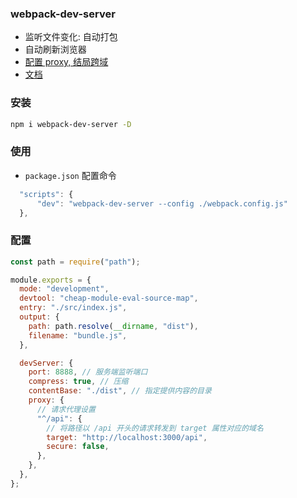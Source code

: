 ### webpack-dev-server

- 监听文件变化: 自动打包
- 自动刷新浏览器
- [配置 proxy, 结局跨域](https://www.webpackjs.com/configuration/dev-server/#devserver-proxy)
- [文档](https://www.webpackjs.com/configuration/dev-server/#devserver)

### 安装

```sh
npm i webpack-dev-server -D
```

### 使用

- `package.json` 配置命令

```js
  "scripts": {
      "dev": "webpack-dev-server --config ./webpack.config.js"
  },
```

### 配置

```js
const path = require("path");

module.exports = {
  mode: "development",
  devtool: "cheap-module-eval-source-map",
  entry: "./src/index.js",
  output: {
    path: path.resolve(__dirname, "dist"),
    filename: "bundle.js",
  },

  devServer: {
    port: 8888, // 服务端监听端口
    compress: true, // 压缩
    contentBase: "./dist", // 指定提供内容的目录
    proxy: {
      // 请求代理设置
      "^/api": {
        // 将路径以 /api 开头的请求转发到 target 属性对应的域名
        target: "http://localhost:3000/api",
        secure: false,
      },
    },
  },
};
```
